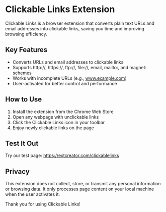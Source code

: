 # Clickable Links Extension

Clickable Links is a browser extension that converts plain text URLs and email addresses into clickable links, saving you time and improving browsing efficiency.

## Key Features
- Converts URLs and email addresses to clickable links
- Supports http://, https://, ftp://, file://, email, mailto:, and magnet: schemes
- Works with incomplete URLs (e.g., www.example.com)
- User-activated for better control and performance

## How to Use
1. Install the extension from the Chrome Web Store
2. Open any webpage with unclickable links
3. Click the Clickable Links icon in your toolbar
4. Enjoy newly clickable links on the page

## Test It Out
Try our test page: https://extcreator.com/clickablelinks

## Privacy
This extension does not collect, store, or transmit any personal information or browsing data. It only processes page content on your local machine when the user activates it.

Thank you for using Clickable Links!